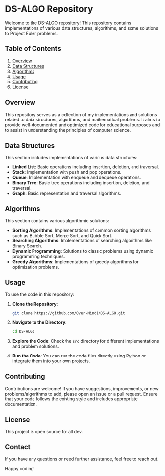 # DS-ALGO Repository

Welcome to the DS-ALGO repository! This repository contains implementations of various data structures, algorithms, and some solutions to Project Euler problems.

## Table of Contents

1. [Overview](#overview)
2. [Data Structures](#data-structures)
3. [Algorithms](#algorithms)
4. [Usage](#usage)
5. [Contributing](#contributing)
6. [License](#license)

## Overview

This repository serves as a collection of my implementations and solutions related to data structures, algorithms, and mathematical problems. It aims to provide well-documented and optimized code for educational purposes and to assist in understanding the principles of computer science.

## Data Structures

This section includes implementations of various data structures:
- **Linked List**: Basic operations including insertion, deletion, and traversal.
- **Stack**: Implementation with push and pop operations.
- **Queue**: Implementation with enqueue and dequeue operations.
- **Binary Tree**: Basic tree operations including insertion, deletion, and traversal.
- **Graph**: Basic representation and traversal algorithms.

## Algorithms

This section contains various algorithmic solutions:
- **Sorting Algorithms**: Implementations of common sorting algorithms such as Bubble Sort, Merge Sort, and Quick Sort.
- **Searching Algorithms**: Implementations of searching algorithms like Binary Search.
- **Dynamic Programming**: Solutions to classic problems using dynamic programming techniques.
- **Greedy Algorithms**: Implementations of greedy algorithms for optimization problems.

## Usage

To use the code in this repository:

1. **Clone the Repository**:
    ```bash
    git clone https://github.com/Over-Mind1/DS-ALGO.git
    ```

2. **Navigate to the Directory**:
    ```bash
    cd DS-ALGO
    ```

3. **Explore the Code**: Check the `src` directory for different implementations and problem solutions.

4. **Run the Code**: You can run the code files directly using Python or integrate them into your own projects.

## Contributing

Contributions are welcome! If you have suggestions, improvements, or new problems/algorithms to add, please open an issue or a pull request. Ensure that your code follows the existing style and includes appropriate documentation.

## License

This project is open source for all dev.

## Contact

If you have any questions or need further assistance, feel free to reach out.

Happy coding!
